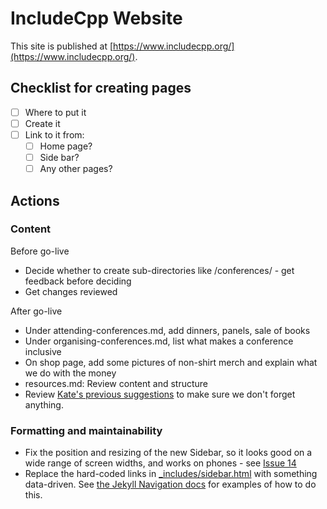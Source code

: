 # IncludeCpp Website

This site is published at [https://www.includecpp.org/](https://www.includecpp.org/).

## Checklist for creating pages

* [ ] Where to put it
* [ ] Create it
* [ ] Link to it from:
    * [ ] Home page?
    * [ ] Side bar?
    * [ ] Any other pages?

## Actions

### Content

Before go-live 

* Decide whether to create sub-directories like /conferences/ - get feedback before deciding
* Get changes reviewed

After go-live 

* Under attending-conferences.md, add dinners, panels, sale of books
* Under organising-conferences.md, list what makes a conference inclusive
* On shop page, add some pictures of non-shirt merch and explain what we do with the money
* resources.md: Review content and structure
* Review [Kate's previous suggestions](https://github.com/include-cpp/include-cpp.github.io/issues/10) to make sure we don't forget anything.
  
### Formatting and maintainability

* Fix the position and resizing of the new Sidebar, so it looks good on a wide range of screen widths, and works on phones - see [Issue 14](https://github.com/include-cpp/include-cpp.github.io/issues/14)
* Replace the hard-coded links in [_includes/sidebar.html](https://github.com/include-cpp/include-cpp.github.io/blob/rework_navigation/_includes/sidebar.html) with something data-driven. See [the Jekyll Navigation docs](https://jekyllrb.com/tutorials/navigation/) for examples of how to do this.